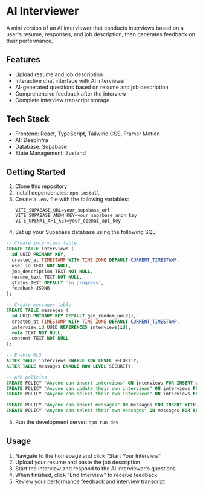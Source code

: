 # AI Interviewer

A mini version of an AI interviewer that conducts interviews based on a user's resume, responses, and job description, then generates feedback on their performance.

## Features

- Upload resume and job description
- Interactive chat interface with AI interviewer
- AI-generated questions based on resume and job description
- Comprehensive feedback after the interview
- Complete interview transcript storage

## Tech Stack

- Frontend: React, TypeScript, Tailwind CSS, Framer Motion
- AI: DeepInfra
- Database: Supabase
- State Management: Zustand

## Getting Started

1. Clone this repository
2. Install dependencies: `npm install`
3. Create a `.env` file with the following variables:
   ```
   VITE_SUPABASE_URL=your_supabase_url
   VITE_SUPABASE_ANON_KEY=your_supabase_anon_key
   VITE_OPENAI_API_KEY=your_openai_api_key
   ```
4. Set up your Supabase database using the following SQL:

```sql
-- Create interviews table
CREATE TABLE interviews (
  id UUID PRIMARY KEY,
  created_at TIMESTAMP WITH TIME ZONE DEFAULT CURRENT_TIMESTAMP,
  user_id TEXT NOT NULL,
  job_description TEXT NOT NULL,
  resume_text TEXT NOT NULL,
  status TEXT DEFAULT 'in_progress',
  feedback JSONB
);

-- Create messages table
CREATE TABLE messages (
  id UUID PRIMARY KEY DEFAULT gen_random_uuid(),
  created_at TIMESTAMP WITH TIME ZONE DEFAULT CURRENT_TIMESTAMP,
  interview_id UUID REFERENCES interviews(id),
  role TEXT NOT NULL,
  content TEXT NOT NULL
);

-- Enable RLS
ALTER TABLE interviews ENABLE ROW LEVEL SECURITY;
ALTER TABLE messages ENABLE ROW LEVEL SECURITY;

-- Add policies
CREATE POLICY "Anyone can insert interviews" ON interviews FOR INSERT WITH CHECK (true);
CREATE POLICY "Anyone can update their own interviews" ON interviews FOR UPDATE USING (true);
CREATE POLICY "Anyone can select their own interviews" ON interviews FOR SELECT USING (true);

CREATE POLICY "Anyone can insert messages" ON messages FOR INSERT WITH CHECK (true);
CREATE POLICY "Anyone can select their own messages" ON messages FOR SELECT USING (true);
```

5. Run the development server: `npm run dev`

## Usage

1. Navigate to the homepage and click "Start Your Interview"
2. Upload your resume and paste the job description
3. Start the interview and respond to the AI interviewer's questions
4. When finished, click "End Interview" to receive feedback
5. Review your performance feedback and interview transcript
